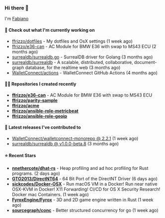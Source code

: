 ### Hi there 👋

I'm [Fabiano](https://ffrizzo.com)

#### 👷 Check out what I'm currently working on


- [ffrizzo/dotfiles](https://github.com/ffrizzo/dotfiles) - My dotfiles and OsX settings (1 week ago)
- [ffrizzo/e36-can](https://github.com/ffrizzo/e36-can) - AC Module for BMW E36 with swap to MS43 ECU (2 months ago)
- [surrealdb/surrealdb.go](https://github.com/surrealdb/surrealdb.go) - SurrealDB driver for Golang (3 months ago)
- [surrealdb/surrealdb](https://github.com/surrealdb/surrealdb) - A scalable, distributed, collaborative, document-graph database, for the realtime web (3 months ago)
- [WalletConnect/actions](https://github.com/WalletConnect/actions) - WalletConnect GitHub Actions (4 months ago)

#### 👨‍💻 Repositories I created recently
- **[ffrizzo/e36-can](https://github.com/ffrizzo/e36-can)** - AC Module for BMW E36 with swap to MS43 ECU
- **[ffrizzo/parity-sample](https://github.com/ffrizzo/parity-sample)**
- **[ffrizzo/acme](https://github.com/ffrizzo/acme)**
- **[ffrizzo/ansible-role-metricbeat](https://github.com/ffrizzo/ansible-role-metricbeat)**
- **[ffrizzo/ansible-role-geoip](https://github.com/ffrizzo/ansible-role-geoip)**

#### 🚀 Latest releases I've contributed to


- [WalletConnect/walletconnect-monorepo @ 2.2.1](https://github.com/WalletConnect/walletconnect-monorepo/releases/tag/2.2.1) (1 week ago)
- [surrealdb/surrealdb @ v1.0.0-beta.8](https://github.com/surrealdb/surrealdb/releases/tag/v1.0.0-beta.8) (3 months ago)

#### ⭐ Recent Stars


- **[nnethercote/dhat-rs](https://github.com/nnethercote/dhat-rs)** - Heap profiling and ad hoc profiling for Rust programs. (2 days ago)
- **[GTO2013/DirectNT64](https://github.com/GTO2013/DirectNT64)** - 64 Bit Port of the DirectNT Driver (6 days ago)
- **[sickcodes/Docker-OSX](https://github.com/sickcodes/Docker-OSX)** - Run macOS VM in a Docker! Run near native OSX-KVM in Docker! X11 Forwarding! CI/CD for OS X Security Research! Docker mac Containers. (1 week ago)
- **[FyroxEngine/Fyrox](https://github.com/FyroxEngine/Fyrox)** - 3D and 2D game engine written in Rust (1 week ago)
- **[sourcegraph/conc](https://github.com/sourcegraph/conc)** - Better structured concurrency for go (1 week ago)
